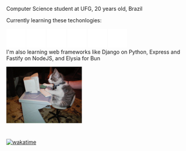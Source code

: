 <div style="display: flex; align-items: center; flex-direction: row">
  <div style="flex: 1;">
    <p>
      Computer Science student at UFG, 20 years old, Brazil
    </p>
    <p>
      Currently learning these techonlogies:
      <div>
        <img src="static/c++.svg" alt="C++" width="50">
        <img src="static/typescript.svg" alt="TypeScript" width="50">
        <img src="static/react-native.svg" alt="React Native" width="50">
        <img src="static/java.svg" alt="Java" width="50">
        <img src="static/python.svg" alt="Python" width="50">
        <img src="static/git.svg" alt="Git" width="50">
      </div>
      I'm also learning web frameworks like Django on Python, Express and Fastify on NodeJS, and Elysia for Bun
    </p>
    <div>
        <img src="static/giphy.gif" alt="cat" width="200">
      </div>
  </div>
  
</div>


#

[![wakatime](https://wakatime.com/badge/user/c1054241-c005-4f30-bee2-f1689db4f8f4.svg)](https://wakatime.com/@c1054241-c005-4f30-bee2-f1689db4f8f4)

